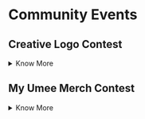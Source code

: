 # Community Events

## Creative Logo Contest

<details>
<summary> Know More </summary>  

**Skills Required:** *Creativity*

**Experience:** *Beginner* 

In honor of Umee’s rebranding, we invite you to participate in Umee’s Creative Logo Contest! Get to know our new logo, colors, and of course Adora, our new mascot. Let’s get into the details and see who can create something cool. 😎

**TL; DR**

Recreate the new Umee logo in your own style and share it on Twitter using **#MyUmeeLogo** and tagging **[@Umee_CrossChain](https://twitter.com/Umee_CrossChain)** by March 11, 2022 @ 15:00 UTC for a chance to win Umee tokens!

**Details**

Creativity is key! The more out of the box, the better! As long as your submission(s) involves a creative twist on the new Umee logo, you will be eligible to win. Here are some ideas of different mediums you can recreate the Umee logo in:
- Drawings
- Pantings
- Grahic Design/Photoshop  
- Collages (Digital or handmade)
- Woodwork
- Baked Goods
- ASCII Art
- Resin Art
- And anything else you can think of! 

**Winners will be selected by the Umee team based on:**
- Creativity
- Quality
- Popularity (likes, comments, retweets)

*Hint: to get more exposure on your submission you can share it in the [#designers](https://discord.gg/umee) channel on the Umee Discord server.*

Still want to participate but don’t think of yourself as a creative? Not to worry! You’re still eligible to win UMEE rewards by retweeting this [tweet](https://twitter.com/Umee_CrossChain/status/1499067194340167680?s=20&t=xldgypQozqj2BKcDgE61lw).

**How To Enter**
- Recreate the Umee logo in your own style
- Share an image/gif/video of your creation on Twitter and tag **[@Umee_CrossChain](https://twitter.com/Umee_CrossChain)** in the post with **#MyUmeeLogo** by March 11 @ 15:00 UTC

**Resources**
- [Branding assets](https://drive.google.com/drive/folders/1A9G2HM5RAka4FLGyVvRC4NeazpAYBh7Z?usp=sharing)
- [Website](https://umee.cc/)
- [Web App](https://app.umee.cc/#/)

**Rewards**
- 1st Place - 2,000 UMEE
- 2nd Place - 1,500 UMEE
- 3rd Place - 1,000 UMEE
- 10 random people who retweet the original post will receive 250 UMEE each

*Winners will be announced on Twitter, and given instructions on how to receive their rewards. Rewards will be claimable on March 16th, 2022.*

**Rules**
- Participants must be following **[@Umee_CrossChain](https://twitter.com/Umee_CrossChain)** to win
- Entries must tag **[@Umee_CrossChain](https://twitter.com/Umee_CrossChain)** and use **#MyUmeeLogo** and be shared before March 11 @ 15:00 UTC in order to be considered valid
- Participants are welcome to submit as many entries as they’d like, as long as they are all original
- The level of engagement (likes, comments, retweets) a submission has will be taken into consideration by judges, so be sure to share your post with friends
- Winners will be selected by March 16th, 2022 at the Umee team’s discretion

**Good luck!**
  
</details>

## My Umee Merch Contest

<details>
  
  <summary> Know More </summary>  
  
Calling all designers!

Share your Umee designs and swag mock ups for a chance to win UMEE tokens! If you have ideas for some cool Umee merch, now is your chance to bring it to life. Get creative and show us your swag! 😎  

**Submitting Your Entry**
  
  To enter, share your design on Twitter using **#MyUmeeMerch** and tagging **[@Umee_CrossChain](https://twitter.com/Umee_CrossChain)** by *deadline.*
  
**Rewards Structure**  
  
- 1st Place: 2,500 UMEE
- 2nd Place: 1,500 UMEE each
- Runner Ups (5): 500 UMEE each
  
> Winners will be tagged on Twitter by **4-5 days after the deadline** with instructions to receive their rewards.  
  
**Sample Ideas**
  
- T-shirts
- Stickers
- Socks
- Hats
- Hoodies
- Beanies
- Sunglasses
- Koozies
- Stuffed animals / toys
- Mugs
- *Any other swag you can think of!*
  
**Helpful Resources**
  
  - [Umee Branding assets](https://drive.google.com/drive/folders/1A9G2HM5RAka4FLGyVvRC4NeazpAYBh7Z?usp=sharing)
  - [Sticker Mule](https://www.stickermule.com/) - sticker mockups;
  - [Printful](https://www.printful.com/) - other merch mockups;
  
**Tips**

  - Creativity is key;
  - Engagement (likes, comments, retweets) will be heavily considered by the judges - participants are encouraged to share their submissions in the **#marketing** channel on the [Umee Discord server](https://discord.gg/umee) to get additional exposure;
  - Keep it real - mockups that can easily be brought to life are more desirable than far-out ones.
  
  **Rules**
- By submitting your work, you grant Umee permission to use your design on future marketing campaigns;
- Must be following **[@Umee_CrossChain](https://twitter.com/Umee_CrossChain)** to be eligible to win;
- Participants can enter as many times as they’d like, but can only win once;
- All submissions must be your own original work;
- All submissions must be shared by deadline.

**Good luck!**
  
  </details>
